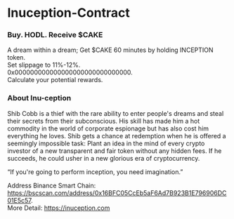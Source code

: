 # Inuception-Contract
### Buy. HODL. Receive $CAKE

A dream within a dream; Get $CAKE 60 minutes by holding INCEPTION token.  
Set slippage to 11%-12%.  
0x000000000000000000000000000000.  
Calculate your potential rewards. 


### About Inu-ception

Shib Cobb is a thief with the rare ability to enter people's dreams and steal their secrets from their subconscious. His skill has made him a hot commodity in the world of corporate espionage but has also cost him everything he loves. Shib gets a chance at redemption when he is offered a seemingly impossible task: Plant an idea in the mind of every crypto investor of a new transparent and fair token without any hidden fees. If he succeeds, he could usher in a new glorious era of cryptocurrency.

“If you're going to perform inception, you need imagination.”

Address Binance Smart Chain: https://bscscan.com/address/0x16BFC05CcEb5aF6Ad7B923B1E796906DC01E5c57.  
More Detail: https://inuception.com

